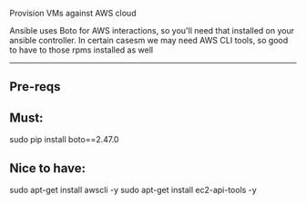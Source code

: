 Provision VMs against AWS cloud

Ansible uses Boto for AWS interactions, so you'll need that installed on your ansible controller. In certain casesm we may need  AWS CLI tools, so good to have to those rpms installed as well

---------
Pre-reqs 
---------

Must:
-----
sudo pip install boto==2.47.0

Nice to have:
-------------
sudo apt-get install awscli -y
sudo apt-get install ec2-api-tools -y
